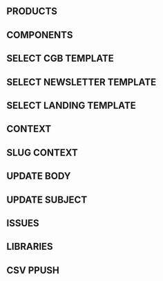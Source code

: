 ## PRODUCTS

## COMPONENTS

## SELECT CGB TEMPLATE

## SELECT NEWSLETTER TEMPLATE

## SELECT LANDING TEMPLATE

## CONTEXT

## SLUG CONTEXT

## UPDATE BODY

## UPDATE SUBJECT

## ISSUES

## LIBRARIES

## CSV PPUSH
